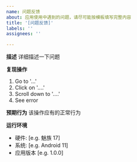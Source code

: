 ```yaml
---
name: 问题反馈
about: 应用使用中遇到的问题，请尽可能按模板填写完整内容
title: '[问题反馈]'
labels: ''
assignees: ''

---
```


**描述**
详细描述一下问题

**复现操作**
1. Go to '...'
2. Click on '....'
3. Scroll down to '....'
4. See error

**预期行为**
该操作应有的正常行为

**运行环境**
 - 硬件: [e.g. 魅族 17]
 - 系统: [e.g. Android 11]
 - 应用版本 [e.g. 1.0.0]

